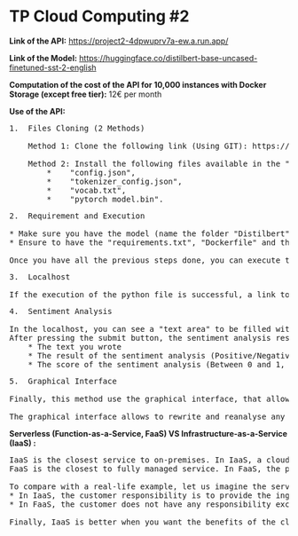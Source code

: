 # TP Cloud Computing #2

__Link of the API:__ https://project2-4dpwuprv7a-ew.a.run.app/

__Link of the Model:__ https://huggingface.co/distilbert-base-uncased-finetuned-sst-2-english

__Computation of the cost of the API for 10,000 instances with Docker Storage (except free tier):__ 12€ per month

__Use of the API:__



<pre>
1.  Files Cloning (2 Methods)
    
    Method 1: Clone the following link (Using GIT): https://huggingface.co/distilbert-base-uncased-finetuned-sst-2-english.

    Method 2: Install the following files available in the "files and versions" section of the Model link: 
        *    "config.json", 
        *    "tokenizer_config.json", 
        *    "vocab.txt", 
        *    "pytorch_model.bin".
</pre>

<pre>
2.  Requirement and Execution

* Make sure you have the model (name the folder "Distilbert" or you will have to modify the "model_path" in the python file) in the same folder as the python file.
* Ensure to have the "requirements.txt", "Dockerfile" and the folder "templates" with the file "index.html" (the CSS is not useful).

Once you have all the previous steps done, you can execute the python file "main.py". 
</pre>

<pre>
3.  Localhost

If the execution of the python file is successful, a link toward the localhost will be displayed (should be like this :http://localhost:8080/).
</pre>

<pre>
4.  Sentiment Analysis

In the localhost, you can see a "text area" to be filled with the desire sentence and a "submit button" to send the text to be analysed.
After pressing the submit button, the sentiment analysis results will be displayed and you should see:
    * The text you wrote
    * The result of the sentiment analysis (Positive/Negative).
    * The score of the sentiment analysis (Between 0 and 1, depending on the polarity and the previous result; being 0 the least and 1 the highest). 
</pre>


<pre>
5.  Graphical Interface

Finally, this method use the graphical interface, that allows you to interact continously. The API execute each time you press the submit button. 

The graphical interface allows to rewrite and reanalyse any text with a more user-friendly approach (faster and easier) and without requiring to reload the page or going back.
</pre>



__Serverless (Function-as-a-Service, FaaS) VS Infrastructure-as-a-Service (IaaS) :__
<pre>
IaaS is the closest service to on-premises. In IaaS, a cloud provider rents infrastructure such as servers, virtual machines, networks, and storage. However, customers are still responsible for managing provisioning and installing applications. 
FaaS is the closest to fully managed service. In FaaS, the provider is responsible for powering up and shutting down the server on which the applications run. In such service, the customers do not have to worry about managing or provisioning the server.

To compare with a real-life example, let us imagine the service being a cheeseburger fries. 
* In IaaS, the customer responsibility is to provide the ingredients and all necessities to make the cheeseburger such as the bread, the cheeses, the steaks,  the potatoes, the plates, the utensils, etc., while the “infrastructure” such as the gas/electricity, oven are provided.
* In FaaS, the customer does not have any responsibility except knowing what he wants to order. The infrastructure and the ingredients are provided. 

Finally, IaaS is better when you want the benefits of the cloud while maintaining a large degree of control, while the FaaS is better when you are running application on a high volume transactions or when you need your applications to run on a dynamic basis (or regular schedule) and with a fast scale due to some spike in the workload.
</pre>

